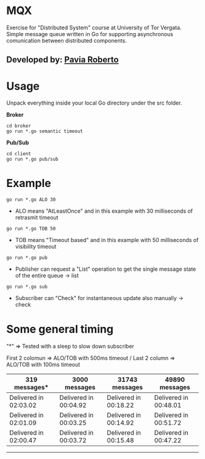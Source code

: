 # MQX
Exercise for "Distributed System" course at University of Tor Vergata.
Simple message queue written in Go for supporting asynchronous comunication between distributed components.

## Developed by: [Pavia Roberto](https://github.com/bloodsky)

# Usage

Unpack everything inside your local Go directory under the src folder.

**Broker**
```
cd broker
go run *.go semantic timeout
```
**Pub/Sub**
```
cd client
go run *.go pub/sub
```
# Example
```
go run *.go ALO 30 
```
- ALO means "AtLeastOnce" and in this example with 30 milliseconds of retrasmit timeout
```
go run *.go TOB 50 
```
- TOB means "Timeout based" and in this example with 50 milliseconds of visibility timeout
```
go run *.go pub 
```
- Publisher can request a "List" operation to get the single message state of the entire queue -> list
```
go run *.go sub 
```
- Subscriber can "Check" for instantaneous update also manually -> check

# Some general timing

"*" => Tested with a sleep to slow down subscriber

First 2 colomun => ALO/TOB with 500ms timeout / 
Last 2 column => ALO/TOB with 100ms timeout

 319 messages* | 3000 messages | 31743 messages | 49890 messages
------------ | ------------- | ------------- | -------------
Delivered in 02:03.02 | Delivered in 00:04.92 | Delivered in 00:18.22 | Delivered in 00:48.01
Delivered in 02:01.09 | Delivered in 00:03.25 | Delivered in 00:14.92 | Delivered in 00:51.72
Delivered in 02:00.47 | Delivered in 00:03.72 | Delivered in 00:15.48 | Delivered in 00:47.22
--------------------------------------------------------------------------------------------------------
